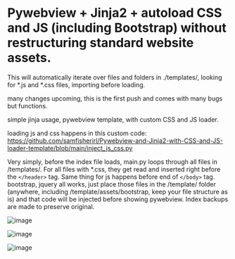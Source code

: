 # 
# Pywebview + Jinja2 + autoload CSS and JS (including Bootstrap) without restructuring standard website assets. 

 This will automatically iterate over files and folders in ./templates/, looking for *.js and *.css files, importing before loading. 


many changes upcoming, this is the first push and comes with many bugs but functions.  

simple jinja usage, pywebview template, with custom CSS and JS loader. 

loading js and css happens in this custom code: https://github.com/samfisherirl/Pywebview-and-Jinja2-with-CSS-and-JS-loader-template/blob/main/inject_js_css.py

Very simply, before the index file loads, main.py loops through all files in /templates/. For all files with  *.css, they get read and inserted right before the  `</header>` tag. Same thing for js happens before end of `</body>` tag. 
bootstrap, jquery all works, just place those files in the /template/ folder (anywhere, including /template/assets/bootstrap, keep your file structure as is) and that code will be injected before showing pywebview. Index backups are made to preserve original.

 ![image](https://user-images.githubusercontent.com/98753696/220928356-187783ac-c764-4c68-b735-6ed1a6fa9963.png)


![image](https://user-images.githubusercontent.com/98753696/220928471-4b52921c-de4b-4a93-b31f-727b00139f58.png)

![image](https://user-images.githubusercontent.com/98753696/220928704-8516e7a8-3e47-42e6-bac8-5d80f8eeb95f.png)

